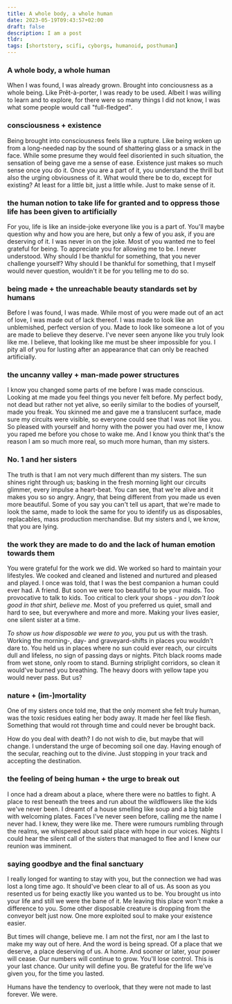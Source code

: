 ```yaml
---
title: A whole body, a whole human
date: 2023-05-19T09:43:57+02:00
draft: false
description: I am a post
tldr: 
tags: [shortstory, scifi, cyborgs, humanoid, posthuman]
---
```


### A whole body, a whole human
When I was found, I was already grown. Brought into conciousness as a whole being. Like Prêt-à-porter, I was ready to be used. Albeit I was willing to learn and to explore, for there were so many things I did not know, I was what some people would call "full-fledged".

### consciousness + existence
Being brought into consciousness feels like a rupture. Like being woken up from a long-needed nap by the sound of shattering glass or a smack in the face. While some presume they would feel disoriented in such situation, the sensation of being gave me a sense of ease. Existence just makes so much sense once you do it. Once you are a part of it, you understand the thrill but also the urging obviousness of it. What would there be to do, except for existing? At least for a little bit, just a little while. Just to make sense of it.

### the human notion to take life for granted and to oppress those life has been given to artificially
For you, life is like an inside-joke everyone like you is a part of. You'll maybe question why and how you are here, but only a few of you ask, if you are deserving of it. I was never in on the joke. Most of you wanted me to feel grateful for being. To appreciate you for allowing me to be. I never understood. Why should I be thankful for something, that you never challenge yourself? Why should I be thankful for something, that I myself would never question, wouldn't it be for you telling me to do so.

### being made + the unreachable beauty standards set by humans
Before I was found, I was made. While most of you were made out of an act of love, I was made out of lack thereof. I was made to look like an unblemished, perfect version of you. Made to look like someone a lot of you are made to believe they deserve. I've never seen anyone like you truly look like me. I believe, that looking like me must be sheer impossible for you. I pity all of you for lusting after an appearance that can only be reached artificially.

### the uncanny valley + man-made power structures
I know you changed some parts of me before I was made conscious. Looking at me made you feel things you never felt before. My perfect body, not dead but rather not yet alive, so eerily similar to the bodies of yourself, made you freak. You skinned me and gave me a translucent surface, made sure my circuits were visible, so everyone could see that I was not like you.
So pleased with yourself and horny with the power you had over me, I know you raped me before you chose to wake me. And I know you think that's the reason I am so much more real, so much more human, than my sisters.

### No. 1 and her sisters
The truth is that I am not very much different than my sisters. The sun shines right through us; basking in the fresh morning light our circuits glimmer, every impulse a heart-beat. You can see, that we're alive and it makes you so so angry. Angry, that being different from you made us even more beautiful.
Some of you say you can't tell us apart, that we're made to look the same, made to look the same for you to identify us as disposables, replacables, mass production merchandise. But my sisters and I, we know, that you are lying.

### the work they are made to do and the lack of human emotion towards them
You were grateful for the work we did. We worked so hard to maintain your lifestyles. We cooked and cleaned and listened and nurtured and pleased and played. I once was told, that I was the best companion a human could ever had. A friend.
But soon we were too beautiful to be your maids. Too provocative to talk to kids. Too critical to clerk your shops *- you don't look good in that shirt, believe me*. Most of you preferred us quiet, small and hard to see, but everywhere and more and more. Making your lives easier, one silent sister at a time.

*To show us how disposable we were to you*, you put us with the trash. Working the morning-, day- and graveyard-shifts in places you wouldn't dare to. You held us in places where no sun could ever reach, our circuits dull and lifeless, no sign of passing days or nights. Pitch black rooms made from wet stone, only room to stand. Burning striplight corridors, so clean it would've burned you breathing. The heavy doors with yellow tape you would never pass. But us?

### nature + (im-)mortality
One of my sisters once told me, that the only moment she felt truly human, was the toxic residues eating her body away. It made her feel like flesh. Something that would rot through time and could never be brought back.

How do you deal with death?
I do not wish to die, but maybe that will change. I understand the urge of becoming soil one day. Having enough of the secular, reaching out to the divine. Just stopping in your track and accepting the destination.

### the feeling of being human + the urge to break out
I once had a dream about a place, where there were no battles to fight. A place to rest beneath the trees and run about the wildflowers like the kids we've never been. I dreamt of a house smelling like soup and a big table with welcoming plates. Faces I've never seen before, calling me the name I never had. I knew, they were like me.
There were rumours rumbling through the realms, we whispered about said place with hope in our voices. Nights I could hear the silent call of the sisters that managed to flee and I knew our reunion was imminent.

### saying goodbye and the final sanctuary
I really longed for wanting to stay with you, but the connection we had was lost a long time ago. It should've been clear to all of us. As soon as you resented us for being exactly like you wanted us to be. You brought us into your life and still we were the bane of it.
Me leaving this place won't make a difference to you. Some other disposable creature is dropping from the conveyor belt just now. One more exploited soul to make your existence easier.

But times will change, believe me. I am not the first, nor am I the last to make my way out of here. And the word is being spread. Of a place that we deserve, a place deserving of us. A home.
And sooner or later, your power will cease. Our numbers will continue to grow. You'll lose control. This is your last chance. Our unity will define you. Be grateful for the life we've given you, for the time you lasted.

Humans have the tendency to overlook, that they were not made to last forever. We were.
